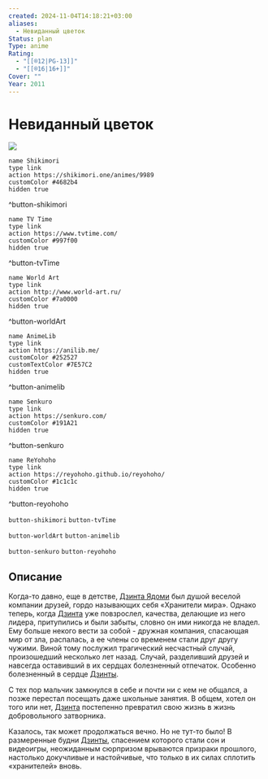 ```yaml
---
created: 2024-11-04T14:18:21+03:00
aliases:
  - Невиданный цветок
Status: plan
Type: anime
Rating:
  - "[[®️12|PG-13]]"
  - "[[®️16|16+]]"
Cover: ""
Year: 2011
---
```


# Невиданный цветок

![](https://nyaa.shikimori.one/uploads/poster/animes/9989/0fc4689b8050ef10ffb57e456182be8d.jpeg)

```button
name Shikimori
type link
action https://shikimori.one/animes/9989
customColor #4682b4
hidden true
```
^button-shikimori

```button
name TV Time
type link
action https://www.tvtime.com/
customColor #997f00
hidden true
```
^button-tvTime

```button
name World Art
type link
action http://www.world-art.ru/
customColor #7a0000
hidden true
```
^button-worldArt

```button
name AnimeLib
type link
action https://anilib.me/
customColor #252527
customTextColor #7E57C2
hidden true
```
^button-animelib

```button
name Senkuro
type link
action https://senkuro.com/
customColor #191A21
hidden true
```
^button-senkuro

```button
name ReYohoho
type link
action https://reyohoho.github.io/reyohoho/
customColor #1c1c1c
hidden true
```
^button-reyohoho

`button-shikimori` `button-tvTime`

`button-worldArt` `button-animelib`

`button-senkuro` `button-reyohoho`

## Описание

Когда-то давно, еще в детстве, [Дзинта Ядоми](https://shikimori.one/characters/40591-jinta-yadomi) был душой веселой компании друзей, гордо называющих себя «Хранители мира». Однако теперь, когда [Дзинта](https://shikimori.one/characters/40591-jinta-yadomi) уже повзрослел, качества, делающие из него лидера, притупились и были забыты, словно он ими никогда не владел. Ему больше некого вести за собой - дружная компания, спасающая мир от зла, распалась, а ее члены со временем стали друг другу чужими. Виной тому послужил трагический несчастный случай, произошедший несколько лет назад. Случай, разделивший друзей и навсегда оставивший в их сердцах болезненный отпечаток. Особенно болезненный в сердце [Дзинты](https://shikimori.one/characters/40591-jinta-yadomi).

С тех пор мальчик замкнулся в себе и почти ни с кем не общался, а позже перестал посещать даже школьные занятия. В общем, хотел он того или нет, [Дзинта](https://shikimori.one/characters/40591-jinta-yadomi) постепенно превратил свою жизнь в жизнь добровольного затворника.

Казалось, так может продолжаться вечно. Но не тут-то было! В размеренные будни [Дзинты](https://shikimori.one/characters/40591-jinta-yadomi), спасением которого стали сон и видеоигры, неожиданным сюрпризом врываются призраки прошлого, настолько докучливые и настойчивые, что только в их силах сплотить «хранителей» вновь.
